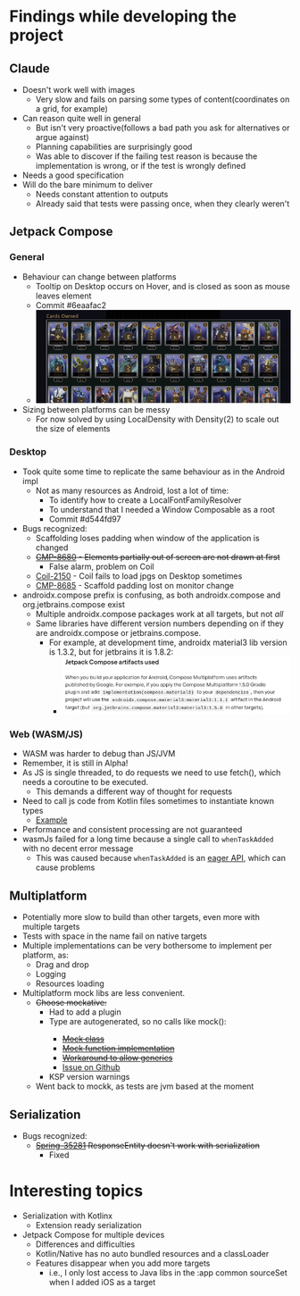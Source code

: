 # Findings while developing the project

## Claude
- Doesn't work well with images
  - Very slow and fails on parsing some types of content(coordinates on a grid, for example)
- Can reason quite well in general
  - But isn't very proactive(follows a bad path you ask for alternatives or argue against)
  - Planning capabilities are surprisingly good
  - Was able to discover if the failing test reason is because the implementation is wrong, or if the test is wrongly defined
- Needs a good specification
- Will do the bare minimum to deliver
  - Needs constant attention to outputs
  - Already said that tests were passing once, when they clearly weren't

## Jetpack Compose

### General
- Behaviour can change between platforms
  - Tooltip on Desktop occurs on Hover, and is closed as soon as mouse leaves element 
  - Commit #6eaafac2
  - ![Tooltip Behaviour](findings/tooltip-problems.gif)
- Sizing between platforms can be messy
  - For now solved by using LocalDensity with Density(2) to scale out the size of elements

### Desktop
- Took quite some time to replicate the same behaviour as in the Android impl
  - Not as many resources as Android, lost a lot of time:
    - To identify how to create a LocalFontFamilyResolver
    - To understand that I needed a Window Composable as a root
    - Commit #d544fd97
- Bugs recognized: 
  - Scaffolding loses padding when window of the application is changed
  - ~~[CMP-8680](https://youtrack.jetbrains.com/issue/CMP-8680/Elements-partially-out-of-screen-are-not-drawn-until-resizing) - Elements partially out of screen are not drawn at first~~
    - False alarm, problem on Coil
  - [Coil-2150](https://github.com/coil-kt/coil/issues/2150) - Coil fails to load jpgs on Desktop sometimes
  - [CMP-8685](https://youtrack.jetbrains.com/issue/CMP-8685/Scaffold-Padding-is-Lost-on-Monitor-Change) - Scaffold padding lost on monitor change
- androidx.compose prefix is confusing, as both androidx.compose and org.jetbrains.compose exist 
  - Multiple androidx.compose packages work at all targets, but not *all*
  - Same libraries have different version numbers depending on if they are androidx.compose or jetbrains.compose.
    - For example, at development time, androidx material3 lib version is 1.3.2, but for jetbrains it is 1.8.2:
      - ![Androidx x Jetbrains Compose](findings/androidx-x-jetbrains-compose.png)

### Web (WASM/JS)
- WASM was harder to debug than JS/JVM
- Remember, it is still in Alpha!
- As JS is single threaded, to do requests we need to use fetch(), which needs a coroutine to be executed.
    - This demands a different way of thought for requests
- Need to call js code from Kotlin files sometimes to instantiate known types
    - [Example](app/compose/src/jsMain/kotlin/br/com/gabryel/reginaesanguine/app/util/DragAndDrop.js.kt)
- Performance and consistent processing are not guaranteed
- wasmJs failed for a long time because a single call to `whenTaskAdded` with no decent error message
  - This was caused because `whenTaskAdded` is an [eager API](https://docs.gradle.org/current/userguide/task_configuration_avoidance.html#eager_apis_to_avoid), which can cause problems

## Multiplatform
- Potentially more slow to build than other targets, even more with multiple targets
- Tests with space in the name fail on native targets
- Multiple implementations can be very bothersome to implement per platform, as:
  - Drag and drop
  - Logging
  - Resources loading
- Multiplatform mock libs are less convenient. 
  - ~~Choose mockative:~~
    - Had to add a plugin
    - Type are autogenerated, so no calls like mock<Type>():
      - ~~[Mock class](core/build/generated/ksp/jvm/jvmTest/kotlin/br/com/gabryel/reginaesanguine/domain/CellContainerMock.kt)~~
      - ~~[Mock function implementation](core/build/generated/ksp/jvm/jvmTest/kotlin/io/mockative/br.com.gabryel.reginaesanguine.domain.CellContainer.Mockative.kt)~~
      - ~~[Workaround to allow generics](core/src/jvmTest/kotlin/br/com/gabryel/reginaesanguine/domain/helpers/MockativeConfig.kt)~~
      - [Issue on Github](https://github.com/mockative/mockative/issues/148)
    - KSP version warnings
  - Went back to mockk, as tests are jvm based at the moment

## Serialization
- Bugs recognized:
  - ~~[Spring-35281](https://github.com/spring-projects/spring-framework/issues/35281) ResponseEntity doesn't work with serialization~~ 
    - Fixed

# Interesting topics
- Serialization with Kotlinx
  - Extension ready serialization
- Jetpack Compose for multiple devices
  - Differences and difficulties
  - Kotlin/Native has no auto bundled resources and a classLoader
  - Features disappear when you add more targets
    - i.e., I only lost access to Java libs in the :app common sourceSet when I added iOS as a target
